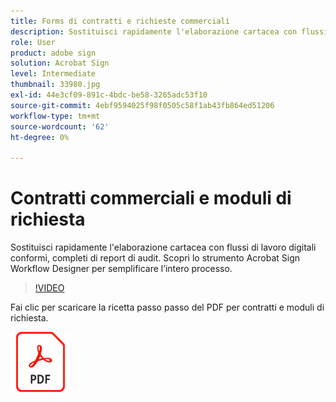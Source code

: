 ```yaml
---
title: Forms di contratti e richieste commerciali
description: Sostituisci rapidamente l'elaborazione cartacea con flussi di lavoro digitali conformi, completi di report di audit
role: User
product: adobe sign
solution: Acrobat Sign
level: Intermediate
thumbnail: 33980.jpg
exl-id: 44e3cf09-891c-4bdc-be58-3265adc53f10
source-git-commit: 4ebf9594025f98f0505c58f1ab43fb864ed51206
workflow-type: tm+mt
source-wordcount: '62'
ht-degree: 0%

---
```


# Contratti commerciali e moduli di richiesta

Sostituisci rapidamente l&#39;elaborazione cartacea con flussi di lavoro digitali conformi, completi di report di audit. Scopri lo strumento Acrobat Sign Workflow Designer per semplificare l’intero processo.

>[!VIDEO](https://video.tv.adobe.com/v/33980?quality=12&learn=on&hidetitle=true)

Fai clic per scaricare la ricetta passo passo del PDF per contratti e moduli di richiesta.

[![Scarica la PDF Recipe](../assets/acrobat_PDF_96.png)](../assets/adobe-sign_set_up_a_workflow_use_case.pdf)
